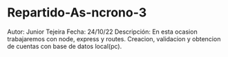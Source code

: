 # Repartido-As-ncrono-3
Autor: Junior Tejeira
Fecha: 24/10/22
Descripción: En esta ocasion trabajaremos con node, express y routes. Creacion, validacion y obtencion de cuentas con base de datos local(pc).
